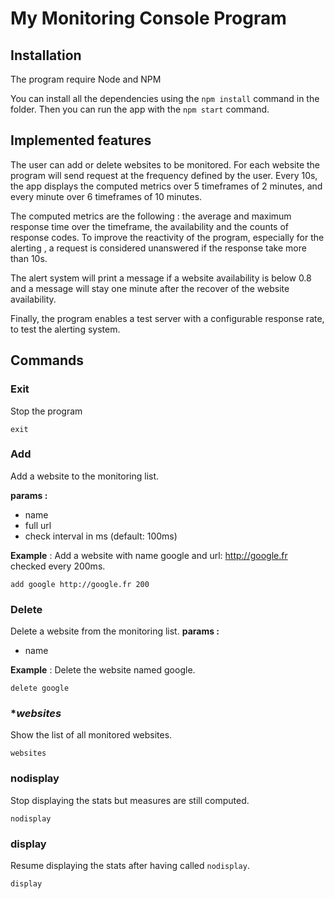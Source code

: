 # My Monitoring Console Program 

## **Installation**
The program require Node and NPM

You can install all the dependencies using the `npm install` command in the folder.
Then you can run the app with the `npm start` command.

## **Implemented features**
The user can add or delete websites to be monitored. For each website the program will send request at the frequency defined by the user. Every 10s, the app displays the computed metrics over 5 timeframes of 2 minutes, and every minute over 6 timeframes of 10 minutes.

The computed metrics are the following : the average and maximum response time over the timeframe, the availability and the counts of response codes. To improve the reactivity of the program, especially for the alerting , a request is considered unanswered if the response take more than 10s.

The alert system will print a message if a website availability is below 0.8 and a message will stay one minute after the recover of the website availability.

Finally, the program enables a test server with a configurable response rate, to test the alerting system.

## **Commands**

### **Exit**
Stop the program

    exit

### **Add**
Add a website to the monitoring list.

**params :**
* name
* full url
* check interval in ms (default: 100ms)

**Example** : Add a website with name google and url: http://google.fr checked every 200ms.

    add google http://google.fr 200


### **Delete**
Delete a website from the monitoring list.
**params :**
* name


**Example** : Delete the website named google.

    delete google

### **websites*
Show the list of all monitored websites.

    websites

### **nodisplay**
Stop displaying the stats but measures are still computed.

    nodisplay

### **display**
Resume displaying the stats after having called `nodisplay`.

    display


